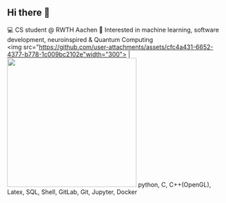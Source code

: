 ## Hi there 👋

<!--
**neda-te/neda-te** is a ✨ _special_ ✨ repository because its `README.md` (this file) appears on your GitHub profile.

Here are some ideas to get you started:
-->
💻 CS student @ RWTH Aachen 
🔬 Interested in machine learning, software development, neuroinspired & Quantum Computing  
<img src="https://github.com/user-attachments/assets/cfc4a431-6652-4377-b778-1c009bc2102e"width="300"> | <img src="[https://tse3.mm.bing.net/th/id/OIP.tKqvz1RRkROzlW9JFuH5nwHaHW?r=0&rs=1&pid=ImgDetMain&o=7&rm=3](https://static.fossee.in/python/logos/Logo/python_logo.png)" width="300">
python, C, C++(OpenGL), Latex, SQL, Shell, GitLab, Git, Jupyter, Docker

